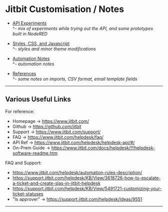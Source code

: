 # Jitbit Customisation / Notes

* [API Experiments](https://github.com/jonathancraddock/Jitbit-Custom/blob/79c134fd55338850465aa03d626fc0f3dd597a65/api.md)  
^- *mix of experiments while trying out the API, and some prototypes built in NodeRED*

* [Styles, CSS, and Javascript](https://github.com/jonathancraddock/Jitbit-Custom/blob/79c134fd55338850465aa03d626fc0f3dd597a65/styles.md)  
^- *styles and minor theme modifications*

* [Automation Notes](https://github.com/jonathancraddock/Jitbit-Custom/blob/79c134fd55338850465aa03d626fc0f3dd597a65/automation.md)  
^- *automation notes*

* [References](https://github.com/jonathancraddock/Jitbit-Custom/blob/79c134fd55338850465aa03d626fc0f3dd597a65/reference.md)  
^- *some notes on imports, CSV format, email template fields*

-----

## Various Useful Links

For reference:

* Homepage -> https://www.jitbit.com/ 
* Github -> https://github.com/jitbit  
* Support -> https://www.jitbit.com/support/ 
* FAQ -> https://www.jitbit.com/helpdesk/faq/ 
* API Ref -> https://www.jitbit.com/helpdesk/helpdesk-api/#/
* On-Prem Guide -> https://www.jitbit.com/docs/helpdesk/!!!helpdesk-software-readme.htm

FAQ and Support:

* https://www.jitbit.com/helpdesk/automation-rules-description/
* https://support.jitbit.com/helpdesk/KB/View/3618726-how-to-escalate-a-ticket-and-create-slas-in-jitbit-helpdesk  
* https://support.jitbit.com/helpdesk/KB/View/5491721-customizing-your-ticket-statuses  
* "Is approver" -> https://support.jitbit.com/helpdesk/Ideas/9551  

-----
